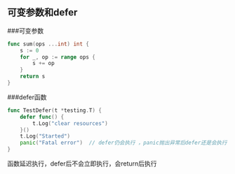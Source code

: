 **可变参数和defer**   
-
###可变参数
```go
func sum(ops ...int) int {
	s := 0
	for _, op := range ops {
		s += op
    }
	return s
}
```   
  

###defer函数   
```go
func TestDefer(t *testing.T) {
	defer func() {
		t.Log("clear resources")
    }()
    t.Log("Started")
	panic("Fatal error")  // defer仍会执行 ，panic抛出异常后defer还是会执行
}
```   
函数延迟执行，defer后不会立即执行，会return后执行   
